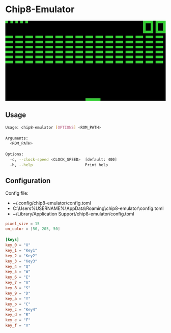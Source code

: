 # Chip8-Emulator
<img src="demo.gif" alt="drawing" width="600"/>

## Usage
```bash
Usage: chip8-emulator [OPTIONS] <ROM_PATH>

Arguments:
  <ROM_PATH>  

Options:
  -c, --clock-speed <CLOCK_SPEED>  [default: 400]
  -h, --help                       Print help
```

## Configuration
Config file:
* ~/.config/chip8-emulator/config.toml
* C:\Users\%USERNAME%\AppData\Roaming\chip8-emulator\config.toml
* ~/Library/Application Support/chip8-emulator/config.toml

```toml
pixel_size = 15
on_color = [50, 205, 50]

[keys]
key_0 = "X"
key_1 = "Key1"
key_2 = "Key2"
key_3 = "Key3"
key_4 = "Q"
key_5 = "W"
key_6 = "E"
key_7 = "A"
key_8 = "S"
key_9 = "D"
key_a = "Y"
key_b = "C"
key_c = "Key4"
key_d = "R"
key_e = "F"
key_f = "V"
```